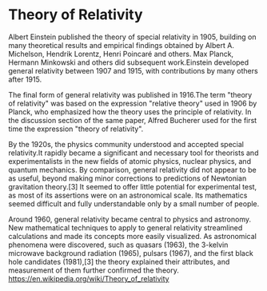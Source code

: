 # Theory of Relativity
Albert Einstein published the theory of special relativity in 1905, building on many theoretical results and empirical findings obtained by Albert A. Michelson, Hendrik Lorentz, Henri Poincaré and others. Max Planck, Hermann Minkowski and others did subsequent work.Einstein developed general relativity between 1907 and 1915, with contributions by many others after 1915. 

The final form of general relativity was published in 1916.The term "theory of relativity" was based on the expression "relative theory" used in 1906 by Planck, who emphasized how the theory uses the principle of relativity. In the discussion section of the same paper, Alfred Bucherer used for the first time the expression "theory of relativity".

By the 1920s, the physics community understood and accepted special relativity.It rapidly became a significant and necessary tool for theorists and experimentalists in the new fields of atomic physics, nuclear physics, and quantum mechanics. 
By comparison, general relativity did not appear to be as useful, beyond making minor corrections to predictions of Newtonian gravitation theory.[3] It seemed to offer little potential for experimental test, as most of its assertions were on an astronomical scale. Its mathematics seemed difficult and fully understandable only by a small number of people. 

Around 1960, general relativity became central to physics and astronomy. New mathematical techniques to apply to general relativity streamlined calculations and made its concepts more easily visualized. As astronomical phenomena were discovered, such as quasars (1963), the 3-kelvin microwave background radiation (1965), pulsars (1967), and the first black hole candidates (1981),[3] the theory explained their attributes, and measurement of them further confirmed the theory.
https://en.wikipedia.org/wiki/Theory_of_relativity
